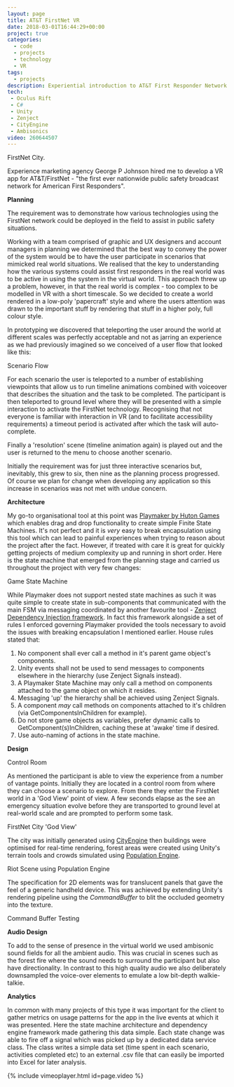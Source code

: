 ```yaml
---
layout: page
title: AT&T FirstNet VR
date: 2018-03-01T16:44:29+00:00
project: true
categories:
  - code
  - projects
  - technology
  - VR
tags:
  - projects
description: Experiential introduction to AT&T First Responder Network 
tech:
 - Oculus Rift
 - C#
 - Unity
 - Zenject
 - CityEngine
 - Ambisonics
video: 260644507
---
```

<div class="img_row">
	<img class="col three" src="{{ site.baseurl }}/images/heroes/firstnet.jpg" alt="" title="FirstNet City"/>
</div>
<div class="col three caption">
	FirstNet City.
</div>

Experience marketing agency George P Johnson hired me to develop a VR app for AT&T/FirstNet - "the first ever nationwide public safety broadcast network for American First Responders".

**Planning**

The requirement was to demonstrate how various technologies using the FirstNet network could be deployed in the field to assist in public safety situations.

Working with a team comprised of graphic and UX designers and account managers in planning we determined that the best way to convey the power of the system would be to have the user participate in scenarios that mimicked real world situations. We realised that the key to understanding how the various systems could assist first responders in the real world was to be active in using the system in the virtual world. This approach threw up a problem, however, in that the real world is complex - too complex to be modelled in VR with a short timescale. So we decided to create a world rendered in a low-poly 'papercraft' style and where the users attention was drawn to the important stuff by rendering that stuff in a higher poly, full colour style.

In prototyping we discovered that teleporting the user around the world at different scales was perfectly acceptable and not as jarring an experience as we had previously imagined so we conceived of a user flow that looked like this:

<div class="img_row">
    <a href="{{ site.baseurl }}/images/attfirstnet/scenario-flow.png">
	    <img class="col one left" src="{{ site.baseurl }}/images/attfirstnet/scenario-flow.png" alt="" title="Scenario Flow"/>
	</a>
</div>
<div class="caption_row">
    <div class="col one left caption">Scenario Flow</div>
</div>

For each scenario the user is teleported to a number of establishing viewpoints that allow us to run timeline animations combined with voiceover that describes the situation and the task to be completed.  The participant is then teleported to ground level where they will be presented with a simple interaction to activate the FirstNet technology. Recognising that not everyone is familiar with interaction in VR (and to facilitate accessibility requirements) a timeout period is activated after which the task will auto-complete.

Finally a 'resolution' scene (timeline animation again) is played out and the user is returned to the menu to choose another scenario. 

Initially the requirement was for just three interactive scenarios but, inevitably, this grew to six, then nine as the planning process progressed. Of course we plan for change when developing any application so this increase in scenarios was not met with undue concern. 

**Architecture**

My go-to organisational tool at this point was [Playmaker by Huton Games](http://www.hutonggames.com/) which enables drag and drop functionality to create simple Finite State Machines. It's not perfect and it is *very* easy to break encapsulation using this tool which can lead to painful experiences when trying to reason about the project after the fact. However, if treated with care it is great for quickly getting projects of medium complexity up and running in short order. Here is the state machine that emerged from the planning stage and carried us throughout the project with very few changes:

<div class="img_row">
    <a href="{{ site.baseurl }}/images/attfirstnet/gamestatefsm.PNG">
	    <img class="col one left" src="{{ site.baseurl }}/images/attfirstnet/gamestatefsm.PNG" alt="" title="Game State Machine"/>
	</a>
</div>
<div class="caption_row">
    <div class="col one left caption">Game State Machine</div>
</div>
 
While Playmaker does not support nested state machines as such it was quite simple to create state in sub-components that communicated with the main FSM via messaging coordinated by another favourite tool - [Zenject Dependency Injection framework](https://github.com/svermeulen/Zenject/tree/master/Documentation). In fact this framework alongside a set of rules I enforced governing Playmaker provided the tools necessary to avoid the issues with breaking encapsulation I mentioned earlier. House rules stated that:
1. No component shall ever call a method in it's parent game object's components.
2. Unity events shall not be used to send messages to components elsewhere in the hierarchy (use Zenject Signals instead).
3. A Playmaker State Machine may only call a method on components attached to the game object on which it resides.
4. Messaging 'up' the hierarchy shall be achieved using Zenject Signals.  
5. A component *may* call methods on components attached to it's children (via GetComponentsInChildren for example).
6. Do not store game objects as variables, prefer dynamic calls to GetComponent(s)InChildren, caching these at 'awake' time if desired.
7. Use auto-naming of actions in the state machine.

**Design**

<div class="img_row">
    <a href="{{ site.baseurl }}/images/attfirstnet/ControlRoom.background.jpg">
	    <img class="col three left" src="{{ site.baseurl }}/images/attfirstnet/ControlRoom.background.jpg" alt="" title="Control Room"/>
	</a>
</div>
<div class="caption_row">
    <div class="col three caption">Control Room</div>
</div>

As mentioned the participant is able to view the experience from a number of vantage points. Initially they are located in a control room from where they can choose a scenario to explore. From there they enter the FirstNet world in a 'God View' point of view. A few seconds elapse as the see an emergency situation evolve before they are transported to ground level at real-world scale and are prompted to perform some task. 

<div class="img_row">
    <a href="{{ site.baseurl }}/images/attfirstnet/IMG_1335.JPG">
	    <img class="col one left" src="{{ site.baseurl }}/images/attfirstnet/IMG_1335.JPG" alt="" title="God View"/>
	</a>
</div>
<div class="caption_row">
    <div class="col one left caption">FirstNet City 'God View'</div>
</div>

The city was initially generated using [CityEngine](https://www.esri.com/en-us/arcgis/products/esri-cityengine/overview) then buildings were optimised for real-time rendering, forest areas were created using Unity's terrain tools and crowds simulated using [Population Engine](https://assetstore.unity.com/packages/templates/systems/population-engine-71314).

<div class="img_row">
    <a href="{{ site.baseurl }}/images/attfirstnet/IMG_1333.JPG">
	    <img class="col one left" src="{{ site.baseurl }}/images/attfirstnet/IMG_1333.JPG" alt="" title="Riot Scene"/>
	</a>
</div>
<div class="caption_row">
    <div class="col one left caption">Riot Scene using Population Engine</div>
</div>

The specification for 2D elements was for translucent panels that gave the feel of a generic handheld device. This was achieved by extending Unity's rendering pipeline using the _CommandBuffer_ to blit the occluded geometry into the texture. 

<div class="img_row">
    <a href="{{ site.baseurl }}/images/attfirstnet/commandBuffer.jpg">
	    <img class="col one left" src="{{ site.baseurl }}/images/attfirstnet/commandBuffer.jpg" alt="" title="Command Buffer Testing"/>
	</a>
</div>
<div class="caption_row">
    <div class="col one left caption">Command Buffer Testing</div>
</div>

**Audio Design**

To add to the sense of presence in the virtual world we used ambisonic sound fields for all the ambient audio. This was crucial in scenes such as the forest fire where the sound needs to surround the participant but also have directionality. In contrast to this high quality audio we also deliberately downsampled the voice-over elements to emulate a low bit-depth walkie-talkie. 

**Analytics**

In common with many projects of this type it was important for the client to gather metrics on usage patterns for the app in the live events at which it was presented. Here the state machine architecture and dependency engine framework made gathering this data simple. Each state change was able to fire off a signal which was picked up by a dedicated data service class. The class writes a simple data set (time spent in each scenario, activities completed etc) to an external .csv file that can easily be imported into Excel for later analysis. 

{% include vimeoplayer.html id=page.video %}